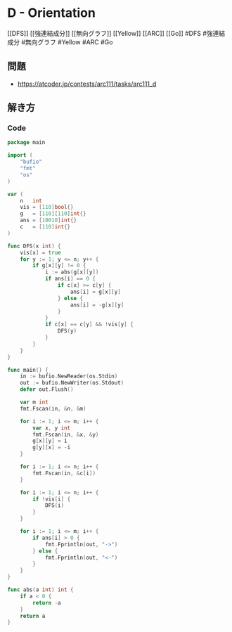 # D - Orientation
[[DFS]] [[強連結成分]] [[無向グラフ]] [[Yellow]] [[ARC]] [[Go]]
#DFS #強連結成分 #無向グラフ #Yellow #ARC #Go 

## 問題
- https://atcoder.jp/contests/arc111/tasks/arc111_d

## 解き方
### Code
```go
package main

import (
	"bufio"
	"fmt"
	"os"
)

var (
	n   int
	vis = [110]bool{}
	g   = [110][110]int{}
	ans = [10010]int{}
	c   = [110]int{}
)

func DFS(x int) {
	vis[x] = true
	for y := 1; y <= n; y++ {
		if g[x][y] != 0 {
			i := abs(g[x][y])
			if ans[i] == 0 {
				if c[x] >= c[y] {
					ans[i] = g[x][y]
				} else {
					ans[i] = -g[x][y]
				}
			}
			if c[x] == c[y] && !vis[y] {
				DFS(y)
			}
		}
	}
}

func main() {
	in := bufio.NewReader(os.Stdin)
	out := bufio.NewWriter(os.Stdout)
	defer out.Flush()

	var m int
	fmt.Fscan(in, &n, &m)

	for i := 1; i <= m; i++ {
		var x, y int
		fmt.Fscan(in, &x, &y)
		g[x][y] = i
		g[y][x] = -i
	}

	for i := 1; i <= n; i++ {
		fmt.Fscan(in, &c[i])
	}

	for i := 1; i <= n; i++ {
		if !vis[i] {
			DFS(i)
		}
	}

	for i := 1; i <= m; i++ {
		if ans[i] > 0 {
			fmt.Fprintln(out, "->")
		} else {
			fmt.Fprintln(out, "<-")
		}
	}
}

func abs(a int) int {
	if a < 0 {
		return -a
	}
	return a
}
```